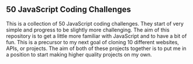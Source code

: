 ## 50 JavaScript Coding Challenges
This is a collection of 50 JavaScript coding challenges. They start of very simple and progress to be slightly more challenging. The aim of this repository is to get a little more familiar with JavaScript and to have a bit of fun. This is a precursor to my next goal of cloning 10 different websites, APIs, or projects. The aim of both of these projects together is to put me in a position to start making higher quality projects on my own. 
